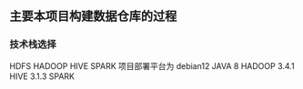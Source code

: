 

## 主要本项目构建数据仓库的过程

### 技术栈选择
HDFS
HADOOP
HIVE
SPARK
项目部署平台为 debian12
JAVA 8
HADOOP 3.4.1
HIVE 3.1.3
SPARK
###